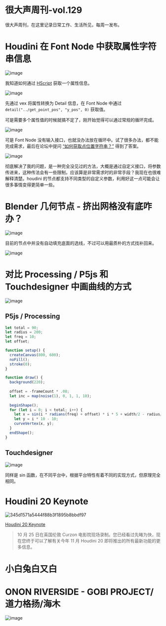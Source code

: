 # 很大声周刊-vol.129
很大声周刊，在这里记录日常工作、生活所见，每周一发布。

# Houdini 在 Font Node 中获取属性字符串信息
![image](https://github.com/hendasheng/lirujinzhi-web/assets/20842136/5186ecdd-94a6-4f2a-9949-66ea6228c29b)

我知道如何通过 [HScript](https://www.sidefx.com/docs/houdini/commands/index.html) 获取一个属性信息。

![image](https://github.com/hendasheng/lirujinzhi-web/assets/20842136/eb010955-eff2-426a-aa2f-b27c1e7d33b8)

先通过 vex 将属性转换为 Detail 信息，在 Font Node 中通过 `detail("../get_point_pos", "y_pos", 0)` 获取值。

可是需要多个属性值的时候就搞不定了，刚开始觉得可以通过常规的循环完成。

![image](https://github.com/hendasheng/lirujinzhi-web/assets/20842136/38d099b4-03e0-48e7-a326-0aee2db929e0)

可是 Font Node 没有输入接口，也就没办法放在循环中。试了很多办法，都不能完成需求，最后在论坛中提问 [“如何获取点位置字符串？”](https://www.sidefx.com/forum/topic/92658/) 得到了答案。

![image](https://github.com/hendasheng/lirujinzhi-web/assets/20842136/c218e937-cd88-4df1-acf3-4e294f8f1062)

彻底解决了我的问题，是一种完全没见过的方法，大概是通过自定义接口，将参数传进来，这种传法会有一些限制，应该算是非常需求时的非常手段？我现在也很难解释清楚。houdini 的节点都支持不同类型的自定义参数，利用好这一点可能会让很多事情变得更简单一些。

# Blender 几何节点 - 挤出网格没有底咋办？

![image](https://github.com/hendasheng/lirujinzhi-web/assets/20842136/682edfd3-5f7b-49aa-85c6-c71690814ea0)

目前的节点中并没有自动填充底面的选线，不过可以用最质朴的方式找补回来。

![image](https://github.com/hendasheng/lirujinzhi-web/assets/20842136/f2d2fd01-0b82-4ca2-8058-561b20e8ecc4)

# 对比 Processing / P5js 和 Touchdesigner 中画曲线的方式
![image](https://github.com/hendasheng/lirujinzhi-web/assets/20842136/0809ab24-6f3c-4c09-aeaa-134713792476)


## P5js / Processing
``` js
let total = 90;
let radius = 200;
let freq = 10;
let offset;

function setup() {
  createCanvas(800, 600);
  noFill();
  stroke(0);
}

function draw() {
  background(220);
  
  offset = -frameCount * .08;
  let inc = map(noise(1), 0, 1, 1, 10);
  
  beginShape();
  for (let i = 0; i < total; i++) {
    let x = sin(i * radians(freq) + offset) * i * 5 + width/2 - radius/4;
    let y = i * 10 - 10;
    curveVertex(x, y);
  }
  endShape();
}
```

## Touchdesigner
![image](https://github.com/hendasheng/lirujinzhi-web/assets/20842136/a04457fc-99ab-44e3-ac1e-393b20008137)

同样是 sin 函数，在不同平台中，根据平台特性有着不同的实现方式，但原理完全相同。

# Houdini 20 Keynote
![345d1571a5444f88b3f1895b8bbdf97](https://github.com/hendasheng/lirujinzhi-web/assets/20842136/32f88f24-4c29-4b62-b6d1-cbd197ef0857)

[Houdini 20 Keynote](https://www.sidefx.com/community/houdini-20-keynote/)

> 10 月 25 日在英国伦敦 Curzon 电影院现场录制。您已经看过先睹为快，现在您终于可以了解有关今年 11 月 Houdini 20 即将推出的所有最新功能的更多信息。

# 小白兔白又白


# ONON RIVERSIDE - GOBI PROJECT/道力格扬/海木
![image](https://github.com/hendasheng/lirujinzhi-web/assets/20842136/4ce5700a-f0e1-4bb9-992d-ea98122c6d39)